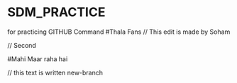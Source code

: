 # SDM_PRACTICE
for practicing GITHUB Command
#Thala Fans
// This edit is made by Soham

// Second

#Mahi Maar raha hai 

// this text is written new-branch